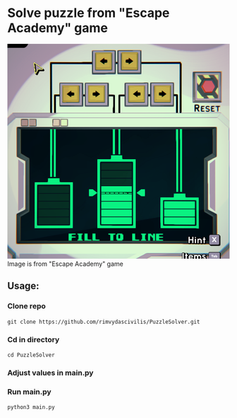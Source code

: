 # Solve puzzle from "Escape Academy" game
![puzzle visulization](img/puzzle.png?raw=true "puzzle")
Image is from "Escape Academy" game
## Usage:
### Clone repo
```
git clone https://github.com/rimvydascivilis/PuzzleSolver.git
```
### Cd in directory
```
cd PuzzleSolver
```
### Adjust values in main.py
### Run main.py
```
python3 main.py
```
